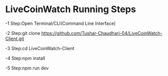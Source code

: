 # LiveCoinWatch Running Steps

-1 Step:Open Terminal/CLI(Command Line Interface) 

-2 Step:git clone https://github.com/Tushar-Chaudhari-04/LiveCoinWatch-Client.git

-3 Step:cd LiveCoinWatch-Client

-4 Step:npm install

-5 Step:npm run dev